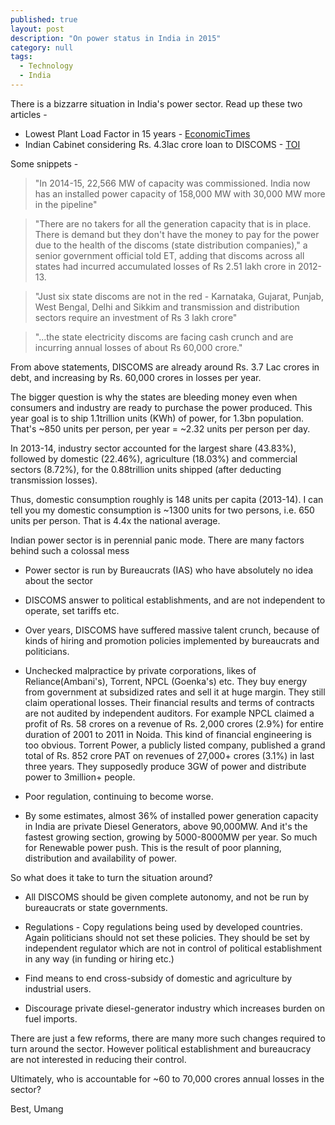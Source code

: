 ```yaml
---
published: true 
layout: post
description: "On power status in India in 2015"
category: null
tags: 
  - Technology
  - India
---
```


There is a bizzarre situation in India's power sector. Read up these two articles -

* Lowest Plant Load Factor in 15 years - [EconomicTimes]
* Indian Cabinet considering Rs. 4.3lac crore loan to DISCOMS - [TOI]

Some snippets -

>"In 2014-15, 22,566 MW of capacity was commissioned. India now has an installed power capacity of 158,000 MW with 30,000 MW more in the pipeline"

>"There are no takers for all the generation capacity that is in place. There is demand but they don't have the money to pay for the power due to the health of the discoms (state distribution companies)," a senior government official told ET, adding that discoms across all states had incurred accumulated losses of Rs 2.51 lakh crore in 2012-13. 

>"Just six state discoms are not in the red - Karnataka, Gujarat, Punjab, West Bengal, Delhi and Sikkim and transmission and distribution sectors require an investment of Rs 3 lakh crore" 

>"...the state electricity discoms are facing cash crunch and are incurring annual losses of about Rs 60,000 crore."


From above statements, DISCOMS are already around Rs. 3.7 Lac crores in debt, and increasing by Rs. 60,000 crores in losses per year. 

The bigger question is why the states are bleeding money even when consumers and industry are ready to purchase the power produced. This year goal is to ship 1.1trillion units (KWh) of power, for 1.3bn population. That's ~850 units per person, per year = ~2.32 units per person per day.

In 2013-14, industry sector accounted for the largest share (43.83%), followed by domestic (22.46%), agriculture (18.03%) and commercial sectors (8.72%), for the 0.88trillion units shipped (after deducting transmission losses).

Thus, domestic consumption roughly is 148 units per capita (2013-14). I can tell you my domestic consumption is ~1300 units for two persons, i.e. 650 units per person. That is 4.4x the national average.

Indian power sector is in perennial panic mode. There are many factors behind such a colossal mess

* Power sector is run by Bureaucrats (IAS) who have absolutely no idea about the sector

* DISCOMS answer to political establishments, and are not independent to operate, set tariffs etc.

* Over years, DISCOMS have suffered massive talent crunch, because of kinds of hiring and promotion policies implemented by bureaucrats and politicians. 

* Unchecked malpractice by private corporations, likes of Reliance(Ambani's), Torrent, NPCL (Goenka's) etc. They buy energy from government at subsidized rates and sell it at huge margin. They still claim operational losses. Their financial results and terms of contracts are not audited by independent auditors. For example NPCL claimed a profit of Rs. 58 crores on a revenue of Rs. 2,000 crores (2.9%) for entire duration of 2001 to 2011 in Noida. This kind of financial engineering is too obvious. Torrent Power, a publicly listed company, published a grand total of Rs. 852 crore PAT on revenues of 27,000+ crores (3.1%) in last three years. They supposedly produce 3GW of power and distribute power to 3million+ people. 

* Poor regulation, continuing to become worse.

* By some estimates, almost 36% of installed power generation capacity in India are private Diesel Generators, above 90,000MW. And it's the fastest growing section, growing by 5000-8000MW per year. So much for Renewable power push. This is the result of poor planning, distribution and availability of power.

So what does it take to turn the situation around? 

* All DISCOMS should be given complete autonomy, and not be run by bureaucrats or state governments.

* Regulations - Copy regulations being used by developed countries. Again politicians should not set these policies. They should be set by independent regulator which are not in control of political establishment in any way (in funding or hiring etc.)

* Find means to end cross-subsidy of domestic and agriculture by industrial users.

* Discourage private diesel-generator industry which increases burden on fuel imports.

There are just a few reforms, there are many more such changes required to turn around the sector. However political establishment and bureaucracy are not interested in reducing their control. 

Ultimately, who is accountable for ~60 to 70,000 crores annual losses in the sector?

Best, Umang


[EconomicTimes]:http://economictimes.indiatimes.com/industry/energy/power/india-sees-lowest-plant-load-factor-in-15-years-power-capacities-operating-at-65/articleshow/47463610.cms
[TOI]:http://timesofindia.indiatimes.com/business/india-business/Cabinet-to-consider-Rs-4-3-lakh-crore-loan-recast-of-discoms/articleshow/49215184.cms
